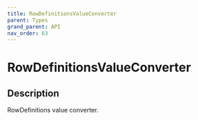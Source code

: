 ```yaml
---
title: RowDefinitionsValueConverter
parent: Types
grand_parent: API
nav_order: 63
---
```

# RowDefinitionsValueConverter
## Description
RowDefinitions value converter.

